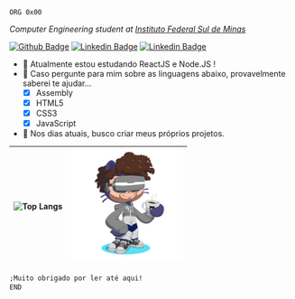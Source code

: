 ```assembly
ORG 0x00
```
<p><em>Computer Engineering student at <a href="https://portal.pcs.ifsuldeminas.edu.br/">Instituto Federal Sul de Minas</a></em></p>

[![Github Badge](https://img.shields.io/badge/-Github-000?style=flat-square&logo=Github&logoColor=white&link=https://github.com/azevgabriel)](https://github.com/azevgabriel)
[![Linkedin Badge](https://img.shields.io/badge/-LinkedIn-blue?style=flat-square&logo=Linkedin&logoColor=white&link=https://www.linkedin.com/in/azevgabriel/)](https://www.linkedin.com/in/azevgabriel/)
[![Linkedin Badge](https://img.shields.io/badge/-myCurriculum-blueviolet?style=flat-square&logo=Vercel&link=https://mycurriculum-azevgabriel.vercel.app/)](https://mycurriculum-azevgabriel.vercel.app/)

- 🌱 Atualmente estou estudando ReactJS e Node.JS !
- 💬 Caso pergunte para mim sobre as linguagens abaixo, provavelmente saberei te ajudar...
  - [x] Assembly
  - [x] HTML5
  - [x] CSS3
  - [x] JavaScript
- 👯 Nos dias atuais, busco criar meus próprios projetos.

|   ![Top Langs](https://github-readme-stats.vercel.app/api/top-langs/?username=azevgabriel&layout=compact)  |  <img src="./perso.png" width=200px/>  |
|     :---:      |     :---:      |

   
 
    


```assembly
;Muito obrigado por ler até aqui!
END
```

